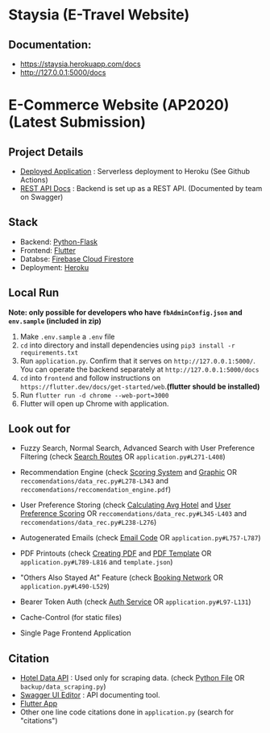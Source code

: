 # Staysia (E-Travel Website)

## Documentation:
 - https://staysia.herokuapp.com/docs
 - http://127.0.0.1:5000/docs

# E-Commerce Website (AP2020) (Latest Submission)

## Project Details

 - [Deployed Application](https://staysia.herokuapp.com/) : Serverless deployment to Heroku (See Github Actions)
 - [REST API Docs](https://staysia.herokuapp.com/docs) : Backend is set up as a REST API. (Documented by team on Swagger)

## Stack

 - Backend: [Python-Flask](https://flask.palletsprojects.com/)
 - Frontend: [Flutter](https://flutter.dev/)
 - Databse: [Firebase Cloud Firestore](https://firebase.google.com/)
 - Deployment: [Heroku](https://www.heroku.com/)

## Local Run
**Note: only possible for developers who have `fbAdminConfig.json` and `env.sample` (included in zip)**

 1) Make `.env.sample` a `.env` file
 2) `cd` into directory and install dependencies using `pip3 install -r requirements.txt`
 3) Run `application.py`. Confirm that it serves on `http://127.0.0.1:5000/`. You can operate the backend separately at `http://127.0.0.1:5000/docs`
 4) `cd` into `frontend` and follow instructions on `https://flutter.dev/docs/get-started/web`.**(flutter should be installed)**
 5) Run `flutter run -d chrome --web-port=3000`
 6) Flutter will open up Chrome with application.

## Look out for

 - Fuzzy Search, Normal Search, Advanced Search with User Preference Filtering (check [Search Routes](https://github.com/adiwajshing/ap-travel-website/blob/a56549ecc36b470bdf30cd72e7009ba716776f8b/application.py#L271-L408) OR `application.py#L271-L408`)
 - Recommendation Engine (check [Scoring System](https://github.com/adiwajshing/ap-travel-website/blob/a56549ecc36b470bdf30cd72e7009ba716776f8b/reccomendations/data_rec.py#L278-L343) and [Graphic](https://github.com/adiwajshing/ap-travel-website/blob/main/reccomendations/reccomendation_engine.pdf) OR `reccomendations/data_rec.py#L278-L343` and `reccomendations/reccomendation_engine.pdf`)
 - User Preference Storing (check [Calculating Avg Hotel](https://github.com/adiwajshing/ap-travel-website/blob/a56549ecc36b470bdf30cd72e7009ba716776f8b/reccomendations/data_rec.py#L345-L403) and [User Preference Scoring](https://github.com/adiwajshing/ap-travel-website/blob/a56549ecc36b470bdf30cd72e7009ba716776f8b/reccomendations/data_rec.py#L238-L276) OR `reccomendations/data_rec.py#L345-L403` and `reccomendations/data_rec.py#L238-L276`)
 - Autogenerated Emails (check [Email Code](https://github.com/adiwajshing/ap-travel-website/blob/a56549ecc36b470bdf30cd72e7009ba716776f8b/application.py#L757-L787) OR `application.py#L757-L787`)
 - PDF Printouts (check [Creating PDF](https://github.com/adiwajshing/ap-travel-website/blob/a56549ecc36b470bdf30cd72e7009ba716776f8b/application.py#L789-L816) and [PDF Template](https://github.com/adiwajshing/ap-travel-website/blob/main/template.json) OR `application.py#L789-L816` and `template.json`)
 - "Others Also Stayed At" Feature (check [Booking Network](https://github.com/adiwajshing/ap-travel-website/blob/a56549ecc36b470bdf30cd72e7009ba716776f8b/application.py#L490-L529) OR `application.py#L490-L529`)
 - Bearer Token Auth (check [Auth Service](https://github.com/adiwajshing/ap-travel-website/blob/a56549ecc36b470bdf30cd72e7009ba716776f8b/application.py#L97-L131) OR `application.py#L97-L131`)

 - Cache-Control (for static files)
 - Single Page Frontend Application

## Citation 

 - [Hotel Data API](https://rapidapi.com/apidojo/api/Hotels) : Used only for scraping data. (check [Python File](https://github.com/adiwajshing/ap-travel-website/blob/main/backup/data_scraping.py) OR `backup/data_scraping.py`)
 - [Swagger UI Editor](https://editor.swagger.io) : API documenting tool.
 - [Flutter App](https://blog.codemagic.io/flutter-web-getting-started-with-responsive-design/)
 - Other one line code citations done in `application.py` (search for "citations")